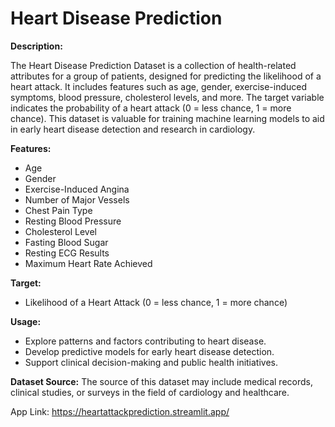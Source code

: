 # Heart Disease Prediction

**Description:**

The Heart Disease Prediction Dataset is a collection of health-related attributes for a group of patients, designed for predicting the likelihood of a heart attack. It includes features such as age, gender, exercise-induced symptoms, blood pressure, cholesterol levels, and more. The target variable indicates the probability of a heart attack (0 = less chance, 1 = more chance). This dataset is valuable for training machine learning models to aid in early heart disease detection and research in cardiology.

**Features:**
- Age
- Gender
- Exercise-Induced Angina
- Number of Major Vessels
- Chest Pain Type
- Resting Blood Pressure
- Cholesterol Level
- Fasting Blood Sugar
- Resting ECG Results
- Maximum Heart Rate Achieved

**Target:**
- Likelihood of a Heart Attack (0 = less chance, 1 = more chance)

**Usage:**
- Explore patterns and factors contributing to heart disease.
- Develop predictive models for early heart disease detection.
- Support clinical decision-making and public health initiatives.

**Dataset Source:**
The source of this dataset may include medical records, clinical studies, or surveys in the field of cardiology and healthcare.

App Link: https://heartattackprediction.streamlit.app/
